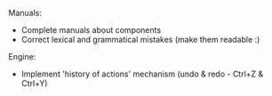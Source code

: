 Manuals:
* Complete manuals about components
* Correct lexical and grammatical mistakes (make them readable :)

Engine:
* Implement 'history of actions' mechanism (undo & redo - Ctrl+Z & Ctrl+Y)
